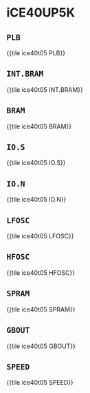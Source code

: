 # iCE40UP5K

## `PLB`

{{tile ice40t05 PLB}}

## `INT.BRAM`

{{tile ice40t05 INT.BRAM}}

## `BRAM`

{{tile ice40t05 BRAM}}

## `IO.S`

{{tile ice40t05 IO.S}}

## `IO.N`

{{tile ice40t05 IO.N}}

## `LFOSC`

{{tile ice40t05 LFOSC}}

## `HFOSC`

{{tile ice40t05 HFOSC}}

## `SPRAM`

{{tile ice40t05 SPRAM}}

## `GBOUT`

{{tile ice40t05 GBOUT}}

## `SPEED`

{{tile ice40t05 SPEED}}
